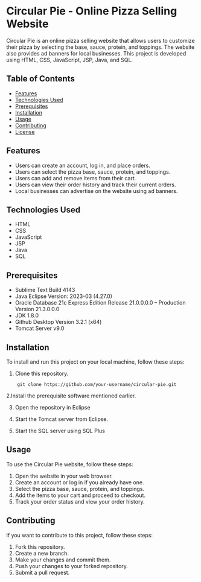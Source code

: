 # Circular Pie - Online Pizza Selling Website

Circular Pie is an online pizza selling website that allows users to customize their pizza by selecting the base, sauce, protein, and toppings. The website also provides ad banners for local businesses. This project is developed using HTML, CSS, JavaScript, JSP, Java, and SQL.

## Table of Contents

- [Features](#features)
- [Technologies Used](#technologies-used)
- [Prerequisites](#prerequisites)
- [Installation](#installation)
- [Usage](#usage)
- [Contributing](#contributing)
- [License](#license)

## Features

- Users can create an account, log in, and place orders.
- Users can select the pizza base, sauce, protein, and toppings.
- Users can add and remove items from their cart.
- Users can view their order history and track their current orders.
- Local businesses can advertise on the website using ad banners.

## Technologies Used

- HTML
- CSS
- JavaScript
- JSP
- Java
- SQL

## Prerequisites
- Sublime Text Build 4143
- Java Eclipse Version: 2023-03 (4.27.0)
- Oracle Database 21c Express Edition Release 21.0.0.0.0 – Production Version 21.3.0.0.0
- JDK 1.8.0
- Github Desktop Version 3.2.1 (x64)
- Tomcat Server v9.0

## Installation

To install and run this project on your local machine, follow these steps:

1. Clone this repository.
```
	git clone https://github.com/your-username/circular-pie.git
```
2.Install the prerequisite software mentioned earlier.

3. Open the repository in Eclipse

4. Start the Tomcat server from Eclipse.

5. Start the SQL server using SQL Plus


## Usage

To use the Circular Pie website, follow these steps:

1. Open the website in your web browser.
2. Create an account or log in if you already have one.
3. Select the pizza base, sauce, protein, and toppings.
4. Add the items to your cart and proceed to checkout.
5. Track your order status and view your order history.

## Contributing

If you want to contribute to this project, follow these steps:

1. Fork this repository.
2. Create a new branch.
3. Make your changes and commit them.
4. Push your changes to your forked repository.
5. Submit a pull request.

